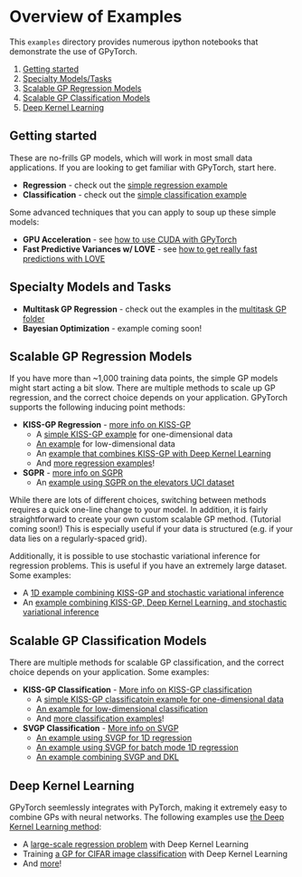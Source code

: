 # Overview of Examples

This `examples` directory provides numerous ipython notebooks that demonstrate the use of GPyTorch.

1. [Getting started](#getting-started)
1. [Specialty Models/Tasks](#specialty-models-and-tasks)
1. [Scalable GP Regression Models](#scalable-gp-regression-models)
1. [Scalable GP Classification Models](#scalable-gp-classification-models)
1. [Deep Kernel Learning](#deep-kernel-learning)

## Getting started

These are no-frills GP models, which will work in most small data applications.
If you are looking to get familiar with GPyTorch, start here.

- **Regression** - check out the [simple regression example](01_Simple_GP_Regression/Simple_GP_Regression.ipynb)
- **Classification** - check out the [simple classification example](02_Simple_GP_Classification/Simple_GP_Classification.ipynb)

Some advanced techniques that you can apply to soup up these simple models:

- **GPU Acceleration** - see [how to use CUDA with GPyTorch](01_Simple_GP_Regression/Simple_GP_Regression_CUDA.ipynb)
- **Fast Predictive Variances w/ LOVE** - see [how to get really fast predictions with LOVE](01_Simple_GP_Regression/Simple_GP_Regression_With_LOVE_Fast_Variances_CUDA.ipynb)


## Specialty Models and Tasks

- **Multitask GP Regression** - check out the examples in the [multitask GP folder](03_Multitask_GP_Regression)
- **Bayesian Optimization** - example coming soon!


## Scalable GP Regression Models

If you have more than ~1,000 training data points, the simple GP models might start acting a bit slow.
There are multiple methods to scale up GP regression, and the correct choice depends on your application.
GPyTorch supports the following inducing point methods:
- **KISS-GP Regression** - [more info on KISS-GP](https://arxiv.org/abs/1503.01057)
    - A [simple KISS-GP example](04_Scalable_GP_Regression_1D/KISSGP_Regression_1D.ipynb) for one-dimensional data
    - [An example](05_Scalable_GP_Regression_Multidimensional/KISSGP_Kronecker_Regression.ipynb) for low-dimensional data
    - An [example that combines KISS-GP with Deep Kernel Learning](05_Scalable_GP_Regression_Multidimensional/KISSGP_Deep_Kernel_Regression_CUDA.ipynb)
    - And [more regression examples](05_Scalable_GP_Regression_Multidimensional)!
- **SGPR** - [more info on SGPR](http://proceedings.mlr.press/v5/titsias09a/titsias09a.pdf)
    - An [example using SGPR on the elevators UCI dataset](05_Scalable_GP_Regression_Multidimensional/SGPR_Example_CUDA.ipynb)

While there are lots of different choices, switching between methods requires a quick one-line change to your model.
In addition, it is fairly straightforward to create your own custom scalable GP method. (Tutorial coming soon!)
This is especially useful if your data is structured (e.g. if your data lies on a regularly-spaced grid).

Additionally, it is possible to use stochastic variational inference for regression problems.
This is useful if you have an extremely large dataset.
Some examples:
- A [1D example combining KISS-GP and stochastic variational inference](04_Scalable_GP_Regression_1D/KISSGP_Regression_1D_With_Stochastic_Variational_Inference_CUDA.ipynb)
- An [example combining KISS-GP, Deep Kernel Learning, and stochastic variational inference](05_Scalable_GP_Regression_Multidimensional/KISSGP_Deep_Kernel_Regression_With_Stochastic_Variational_Inference_CUDA.ipynb)


## Scalable GP Classification Models

There are multiple methods for scalable GP classification, and the correct choice depends on your application.
Some examples:
- **KISS-GP Classification** - [More info on KISS-GP classification](https://arxiv.org/abs/1611.00336)
    - A [simple KISS-GP classificatoin example for one-dimensional data](06_Scalable_GP_Classification_1D/KISSGP_Classification_1D.ipynb)
    - [An example for low-dimensional classification](07_Scalable_GP_Classification_Multidimensional/KISSGP_Kronecker_Classification.ipynb)
    - And [more classification examples](07_Scalable_GP_Classification_Multidimensional)!
- **SVGP Classification** - [More info on SVGP](http://proceedings.mlr.press/v38/hensman15.pdf)
    - [An example using SVGP for 1D regression](04_Scalable_GP_Regression_1D/SVGP_Regression_1D.ipynb)
    - [An example using SVGP for batch mode 1D regression](04_Scalable_GP_Regression_1D/SVGP_Batch_Regression_1D.ipynb)
    - [An example combining SVGP and DKL](05_Scalable_GP_Regression_Multidimensional/SVDKL_Regression_SVGP_CUDA.ipynb)


## Deep Kernel Learning

GPyTorch seemlessly integrates with PyTorch, making it extremely easy to combine GPs with neural networks.
The following examples use [the Deep Kernel Learning method](https://arxiv.org/abs/1511.02222):
  - A [large-scale regression problem](05_Scalable_GP_Regression_Multidimensional/KISSGP_Deep_Kernel_Regression_CUDA.ipynb) with Deep Kernel Learning
  - Training [a GP for CIFAR image classification](08_Deep_Kernel_Learning/Deep_Kernel_Learning_DenseNet_CIFAR_Tutorial.ipynb) with Deep Kernel Learning
  - And [more](08_Deep_Kernel_Learning)!
